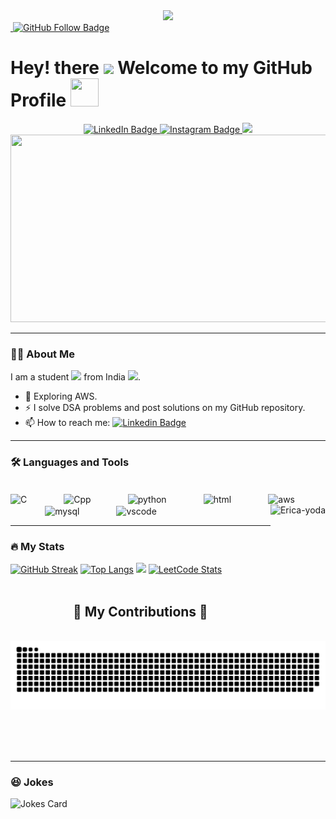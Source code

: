 <div id="header" align="center">
  <img src="https://media.giphy.com/media/M9gbBd9nbDrOTu1Mqx/giphy.gif" width="130"/>
</div>

<div id="badges"> 
  <a href="https://github.com/harshpandita2000">
    <img src="https://komarev.com/ghpvc/?username=harshpandita2000&style=flat-square&color=blue" alt=""/>
    <img src="https://img.shields.io/github/followers/harshpandita2000?label=Follow&style=social" alt="GitHub Follow Badge">
  </a>
</div>

<h1>
  Hey! there <img src="https://media.giphy.com/media/hvRJCLFzcasrR4ia7z/giphy.gif" width="30px"/> Welcome to my GitHub Profile <img src ="https://media1.tenor.com/m/A15H8E1VUh8AAAAC/github-cat.gif" width="45" height="45"/>  
</h1>

<div align="center">
  <a href="https://www.linkedin.com/in/harsh-pandita-b7229b281/">
    <img src="https://img.shields.io/badge/LinkedIn-blue?style=for-the-badge&logo=linkedin&logoColor=white" alt="LinkedIn Badge"/>
  </a>
  <a href="https://www.instagram.com/harsh___pandita/">
    <img src="https://img.shields.io/badge/Instagram-B7178c?style=for-the-badge&logo=instagram&logoColor=white" alt="Instagram Badge"/>
  </a>
  <a href="https://leetcode.com/harshpandita/">
    <img src="https://img.shields.io/badge/Leetcode-black?style=for-the-badge&logo=leetcode&logoColor=white%22%20alt=%22In%20Badge"/>
  </a>
</div>

<div align="center">
  <img src="https://media.giphy.com/media/dWesBcTLavkZuG35MI/giphy.gif" width="600" height="300"/>
</div>

---

### :technologist: About Me

I am a student <img src="https://media.giphy.com/media/WUlplcMpOCEmTGBtBW/giphy.gif" width="30"> from India <img src="https://media.giphy.com/media/v1.Y2lkPTc5MGI3NjExdjNvdDdrOTl4bWhubzJ0M2VyM2hoOTExZnZvbTh4N2lua2NucDFuOSZlcD12MV9pbnRlcm5hbF9naWZfYnlfaWQmY3Q9Zw/9Gnbm29r7ftUA/giphy.gif" width="30">.

- :seedling: Exploring AWS.
- :zap: I solve DSA problems and post solutions on my GitHub repository.
- :mailbox: How to reach me: [![Linkedin Badge](https://img.shields.io/badge/-blue?style=flat&logo=Linkedin&logoColor=white)](https://www.linkedin.com/in/harsh-pandita-b7229b281/)

---

### :hammer_and_wrench: Languages and Tools

<div style="display: inline_block"><br>
 
  <img height="40" align="center" alt="C" height="30" width="40" src="https://skillicons.dev/icons?i=c"/>
  &nbsp;&nbsp;&nbsp;&nbsp;&nbsp;&nbsp;&nbsp;&nbsp;&nbsp;&nbsp;&nbsp;&nbsp;&nbsp;
 <img height="40" align="center" alt="Cpp" height="30" width="40" src="https://skillicons.dev/icons?i=cpp"/>
  &nbsp;&nbsp;&nbsp;&nbsp;&nbsp;&nbsp;&nbsp;&nbsp;&nbsp;&nbsp;&nbsp;&nbsp;&nbsp;
   <img height="40" align="center" alt="python" height="30" width="40" src="https://skillicons.dev/icons?i=python"/>
  &nbsp;&nbsp;&nbsp;&nbsp;&nbsp;&nbsp;&nbsp;&nbsp;&nbsp;&nbsp;&nbsp;&nbsp;&nbsp;
   <img height="40" align="center" alt="html" height="30" width="40" src="https://skillicons.dev/icons?i=html"/>
  &nbsp;&nbsp;&nbsp;&nbsp;&nbsp;&nbsp;&nbsp;&nbsp;&nbsp;&nbsp;&nbsp;&nbsp;&nbsp;
   <img height="40" align="center" alt="aws" height="30" width="40" src="https://skillicons.dev/icons?i=aws"/>
  &nbsp;&nbsp;&nbsp;&nbsp;&nbsp;&nbsp;&nbsp;&nbsp;&nbsp;&nbsp;&nbsp;&nbsp;&nbsp;
   <img height="40" align="center" alt="mysql" height="30" width="40" src="https://skillicons.dev/icons?i=mysql"/>
  &nbsp;&nbsp;&nbsp;&nbsp;&nbsp;&nbsp;&nbsp;&nbsp;&nbsp;&nbsp;&nbsp;&nbsp;&nbsp;
   <img height="40" align="center" alt="vscode" height="30" width="40" src="https://skillicons.dev/icons?i=vscode"/>
  &nbsp;&nbsp;&nbsp;&nbsp;&nbsp;&nbsp;&nbsp;&nbsp;&nbsp;&nbsp;&nbsp;&nbsp;&nbsp;
  <img align="right" height="180em" alt="Erica-yoda" src="https://media.giphy.com/media/l44Qqz6gO6JiVV3pu/giphy.gif">
  
</div>

---

### :fire: My Stats
[![GitHub Streak](https://streak-stats.demolab.com/?user=harshpandita2000&theme=highcontrast)](https://git.io/streak-stats)
[![Top Langs](https://github-readme-stats.vercel.app/api/top-langs/?username=harshpandita2000)](https://github.com/anuraghazra/github-readme-stats)
<img src="http://github-profile-summary-cards.vercel.app/api/cards/stats? username=harshpandita2000&theme=github_dark" />
[![LeetCode Stats](https://leetcode-stats-six.vercel.app/?username=harshpandita&theme=dark)](https://github.com/KnlnKS/leetcode-stats)
<br>
</br>
<div align="center">
  <h2>🐍 My Contributions 🐍</h2>
  <br>
  <img alt="snake eating my contributions" src="https://raw.githubusercontent.com/harshpandita2000/harshpandita2000/output/github-contribution-grid-snake.svg" />
  
  <br/><br/><br/>
</div>


---

### :laughing: Jokes

<img src="https://readme-jokes.vercel.app/api?hideBorder&theme=cobalt&qColor=%23944bcc&aColor=%23bbdb51" alt="Jokes Card"/>


